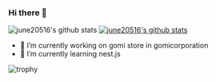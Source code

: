 ### Hi there 👋

<!--
**june20516/june20516** is a ✨ _special_ ✨ repository because its `README.md` (this file) appears on your GitHub profile.

Here are some ideas to get you started:

- 👯 I’m looking to collaborate on ...
- 🤔 I’m looking for help with ...
- 💬 Ask me about ...
- 📫 How to reach me: ...
- 😄 Pronouns: ...
- ⚡ Fun fact: ...
-->
![june20516's github stats](https://github-readme-stats.vercel.app/api?username=june20516&show_icons=true)
[![june20516's github stats](https://github-readme-stats.vercel.app/api/top-langs/?username=june20516&show_icons=true&hide_border=true&title_color=004386&icon_color=004386&layout=compact)](https://github.com/june20516)

- 🔭 I’m currently working on gomi store in gomicorporation
- 🌱 I’m currently learning nest.js

![trophy](https://github-profile-trophy.vercel.app/?username=june20516)

